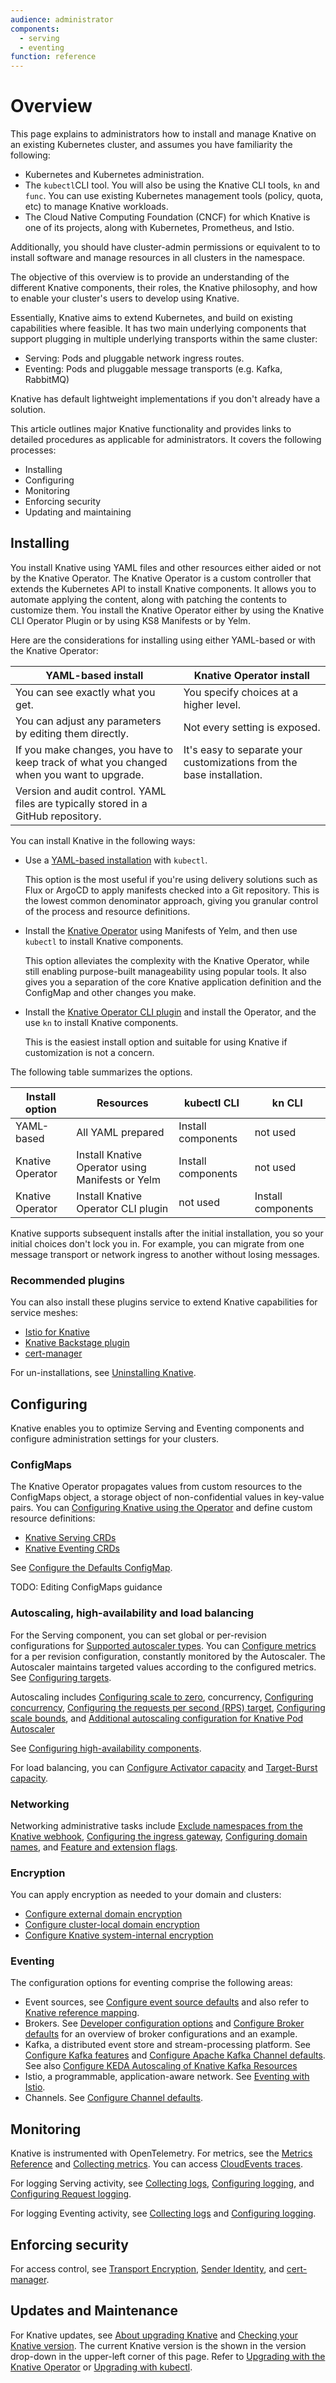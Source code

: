 ```yaml
---
audience: administrator
components:
  - serving
  - eventing
function: reference
---
```

# Overview

This page explains to administrators how to install and manage Knative on an existing Kubernetes cluster, and assumes you have familiarity the following:

- Kubernetes and Kubernetes administration.
- The `kubectl`CLI tool. You will also be using the Knative CLI tools, `kn` and `func`. You can use existing Kubernetes management tools (policy, quota, etc) to manage Knative workloads.
- The Cloud Native Computing Foundation (CNCF) for which Knative is one of its projects, along with Kubernetes, Prometheus, and Istio.

Additionally, you should have cluster-admin permissions or equivalent to to install software and manage resources in all clusters in the namespace.  

The objective of this overview is to provide an understanding of the different Knative components, their roles, the Knative philosophy, and how to enable your cluster's users to develop using Knative.

Essentially, Knative aims to extend Kubernetes, and build on existing capabilities where feasible. It has two main underlying components that support plugging in multiple underlying transports within the same cluster:

- Serving: Pods and pluggable network ingress routes.
- Eventing: Pods and pluggable message transports (e.g. Kafka, RabbitMQ)

Knative has default lightweight implementations if you don't already have a solution.

This article outlines major Knative functionality and provides links to detailed procedures as applicable for administrators. It covers the following processes:

- Installing
- Configuring
- Monitoring
- Enforcing security
- Updating and maintaining

## Installing

You install Knative using YAML files and other resources either aided or not by the Knative Operator. The Knative Operator is a custom controller that extends the Kubernetes API to install Knative components. It allows you to automate applying the content, along with patching the contents to customize them. You install the Knative Operator either by using the Knative CLI Operator Plugin or by using KS8 Manifests or by Yelm.

Here are the considerations for installing using either YAML-based or with the Knative Operator:

| YAML-based install | Knative Operator install|
| --- | --- |
| You can see exactly what you get. | You specify choices at a higher level. |
| You can adjust any parameters by editing them directly. | Not every setting is exposed. |
| If you make changes, you have to keep track of what you changed when you want to upgrade. | It's easy to separate your customizations from the base installation. |
| Version and audit control. YAML files are typically stored in a GitHub repository.|  |

You can install Knative in the following ways:

- Use a [YAML-based installation](/install/yaml-install/README.md) with `kubectl`.

  This option is the most useful if you're using delivery solutions such as Flux or ArgoCD to apply manifests checked into a Git repository. This is the lowest common denominator approach, giving you granular control of the process and resource definitions.

- Install the [Knative Operator](/install/operator/knative-with-operators.md) using Manifests of Yelm, and then use `kubectl` to install Knative components.

  This option alleviates the complexity with the Knative Operator, while still enabling purpose-built manageability using popular tools. It also gives you a separation of the core Knative application definition and the ConfigMap and other changes you make.

- Install the [Knative Operator CLI plugin](/install/operator/knative-with-operator-cli.md) and install the Operator, and the use `kn` to install  Knative components.

  This is the easiest install option and suitable for using Knative if customization is not a concern.

The following table summarizes the options.

| Install option | Resources | kubectl CLI | kn CLI |
| --- | --- | --- | --- |
| YAML-based | All YAML prepared | Install components | not used |
| Knative Operator | Install Knative Operator using Manifests or Yelm |Install components | not used |
| Knative Operator | Install Knative Operator CLI plugin | not used | Install components |

Knative supports subsequent installs after the initial installation, you so your initial choices don't lock you in. For example, you can migrate from one message transport or network ingress to another without losing messages.

### Recommended plugins

You can also install these plugins service to extend Knative capabilities for service meshes:

- [Istio for Knative](/install/installing-istio.md)
- [Knative Backstage plugin](/install/installing-backstage-plugins.md)
- [cert-manager](/install/installing-cert-manager.md)

For un-installations, see [Uninstalling Knative](/install/uninstall.md).

## Configuring

Knative enables you to  optimize Serving and Eventing components and configure administration settings for your clusters.

### ConfigMaps

The Knative Operator propagates values from custom resources to the ConfigMaps object, a storage object of non-confidential values in key-value pairs. You can [Configuring Knative using the Operator](/install/operator/configuring-with-operator.md) and define custom resource definitions:

- [Knative Serving CRDs](/install/operator/configuring-serving-cr.md)
- [Knative Eventing CRDs](/install/operator/configuring-eventing-cr.md)

See [Configure the Defaults ConfigMap](/serving/configuration/config-defaults.md).

TODO: Editing ConfigMaps guidance

### Autoscaling, high-availability and load balancing

For the Serving component, you can set global or per-revision configurations for [Supported autoscaler types](/serving/autoscaling/autoscaler-types.md). You can [Configure metrics](/serving/autoscaling/autoscaling-metrics.md) for a per revision configuration, constantly monitored by the Autoscaler. The Autoscaler maintains targeted values according to the configured metrics. See [Configuring targets](/serving/autoscaling/autoscaling-targets.md).

Autoscaling includes [Configuring scale to zero](/serving/autoscaling/scale-to-zero.md), concurrency, [Configuring concurrency](/serving/autoscaling/concurrency.md), [Configuring the requests per second (RPS) target](/serving/autoscaling/rps-target.md), [Configuring scale bounds](/serving/autoscaling/scale-bounds.md), and [Additional autoscaling configuration for Knative Pod Autoscaler](/serving/autoscaling/kpa-specific.md)

See [Configuring high-availability components](/serving/config-ha.md).

For load balancing, you can [Configure Activator capacity](/serving/load-balancing/activator-capacity.md) and [Target-Burst capacity](/serving/load-balancing/target-burst-capacity.md).

### Networking

Networking administrative tasks include [Exclude namespaces from the Knative webhook](/serving/webhook-customizations.md), [Configuring the ingress gateway](/serving/setting-up-custom-ingress-gateway.md), [Configuring domain names](/serving/using-a-custom-domain.md), and [Feature and extension flags](/serving/configuration/feature-flags.md).

### Encryption

You can apply encryption as needed to your domain and clusters:

- [Configure external domain encryption](/serving/encryption/external-domain-tls.md)
- [Configure cluster-local domain encryption](/serving/encryption/cluster-local-domain-tls.md)
- [Configure Knative system-internal encryption](/serving/encryption/system-internal-tls.md)

### Eventing

The configuration options for eventing comprise the following areas:

- Event sources, see [Configure event source defaults](/eventing/configuration/sources-configuration.md) and also refer to [Knative reference mapping](/eventing/features/kreference-mapping.md).
- Brokers. See [Developer configuration options](/eventing/brokers/broker-developer-config-options.md) and [Configure Broker defaults](/eventing/configuration/broker-configuration.md) for an overview of broker configurations and an example.
- Kafka, a distributed event store and stream-processing platform. See [Configure Kafka features](/eventing/brokers/broker-types/kafka-broker/configuring-kafka-features.md) and [Configure Apache Kafka Channel defaults](/eventing/configuration/kafka-channel-configuration.md). See also [Configure KEDA Autoscaling of Knative Kafka Resources](/eventing/configuration/keda-configuration.md)
- Istio, a programmable, application-aware network. See [Eventing with Istio](/eventing/features/istio-integration.md).
- Channels. See [Configure Channel defaults](/eventing/configuration/channel-configuration.md).

## Monitoring

Knative is instrumented with OpenTelemetry. For metrics, see the [Metrics Reference](/serving/observability/metrics/serving-metrics.md) and [Collecting metrics](/serving/observability/metrics/collecting-metrics.md). You can access [CloudEvents traces](/serving/observability/accessing-traces.md).

For logging Serving activity, see [Collecting logs](/serving/observability/logging/collecting-logs.md), [Configuring logging](/serving/observability/logging/config-logging.md), and [Configuring Request logging](/serving/observability/logging/request-logging.md).

For logging Eventing activity, see [Collecting logs](/eventing/observability/logging/collecting-logs.md) and [Configuring logging](/eventing/observability/logging/config-logging.md).

## Enforcing security

For access control, see [Transport Encryption](/eventing/features/transport-encryption.md), [Sender Identity](/eventing/features/sender-identity.md), and [cert-manager](/install/installing-cert-manager.md).

## Updates and Maintenance

For Knative updates, see [About upgrading Knative](/install/upgrade/README.md) and [Checking your Knative version](/install/upgrade/check-install-version.md). The current Knative version is the shown in the version drop-down in the upper-left corner of this page. Refer to  [Upgrading with the Knative Operator](/install/upgrade/upgrade-installation-with-operator.md) or [Upgrading with kubectl](/install/upgrade/upgrade-installation.md).
